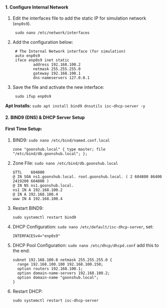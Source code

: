 #### **1. Configure Internal Network**

1. Edit the interfaces file to add the static IP for simulation network (`enp0s9`).

        sudo nano /etc/network/interfaces

2. Add the configuration below:

        # The Internal Network interface (for simulation)
        auto enp0s9
        iface enp0s9 inet static
                address 192.168.100.2
                netmask 255.255.255.0
                gateway 192.168.100.1
                dns-nameservers 127.0.0.1

3. Save the file and activate the new interface:

        sudo ifup enp0s9

**Apt Installs:** `sudo apt install bind9 dnsutils isc-dhcp-server -y`

#### **2. BIND9 (DNS) & DHCP Server Setup**

#### First Time Setup: 

1.  BIND9: `sudo nano /etc/bind/named.conf.local`

    ```
    zone "goonshub.local" { type master; file "/etc/bind/db.goonshub.local"; };
    ```
2.  Zone File: `sudo nano /etc/bind/db.goonshub.local`

    ```
    $TTL    604800
    @ IN SOA ns1.goonshub.local. root.goonshub.local. ( 2 604800 86400 2419200 604800 )
    @ IN NS ns1.goonshub.local.
    ns1 IN A 192.168.100.2
    @ IN A 192.168.100.4
    www IN A 192.168.100.4
    ```
3.  Restart BIND9: 
        
        sudo systemctl restart bind9

4.  DHCP Configuration: `sudo nano /etc/default/isc-dhcp-server`, set: 

        INTERFACESv4="enp0s9"

5.  DHCP Pool Configuration: `sudo nano /etc/dhcp/dhcpd.conf` add this to the end:
    ```
    subnet 192.168.100.0 netmask 255.255.255.0 {
      range 192.168.100.100 192.168.100.150;
      option routers 192.168.100.1;
      option domain-name-servers 192.168.100.2;
      option domain-name "goonshub.local";
    }
    ```
6.  Restart DHCP: 

        sudo systemctl restart isc-dhcp-server

